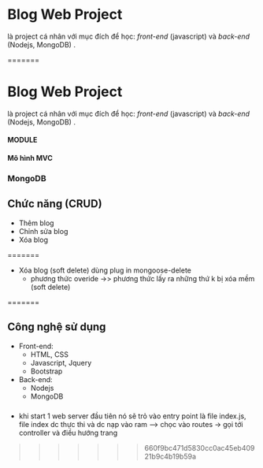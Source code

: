 
# Blog Web Project
là project cá nhân với mục đích để học: *front-end* (javascript) và *back-end* (Nodejs, MongoDB) .

=======
# Blog Web Project
là project cá nhân với mục đích để học: *front-end* (javascript) và *back-end* (Nodejs, MongoDB) .

#### MODULE 
#### Mô hình MVC
### MongoDB
## Chức năng (CRUD)

- Thêm blog
- Chỉnh sửa blog
- Xóa blog


=======
- Xóa blog (soft delete) 
    dùng plug in mongoose-delete
    - phương thức overide ->> phương thức lấy ra những thứ k bị xóa mềm (soft delete) 

=======
## Công nghệ sử dụng
- Front-end: 
    - HTML, CSS
    - Javascript, Jquery
    - Bootstrap
- Back-end:
    - Nodejs
    - MongoDB

###
- khi start 1 web server
    đầu tiên nó sẽ trỏ vào entry point là file index.js, file index dc thực thi và dc nạp vào ram --> chọc vào routes -> gọi tới controller và điều hướng trang


>>>>>>> 660f9bc471d5830cc0ac45eb40921b9c4b19b59a
 


 
